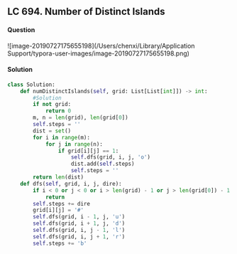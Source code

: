 ## LC 694. Number of Distinct Islands

#### Question

![image-20190727175655198](/Users/chenxi/Library/Application Support/typora-user-images/image-20190727175655198.png)



#### Solution

```python
class Solution:
    def numDistinctIslands(self, grid: List[List[int]]) -> int:
        #Solution
        if not grid:
            return 0
        m, n = len(grid), len(grid[0])
        self.steps = ''
        dist = set()
        for i in range(m):
            for j in range(n):
                if grid[i][j] == 1:
                    self.dfs(grid, i, j, 'o')
                    dist.add(self.steps)
                    self.steps = ''
        return len(dist)
    def dfs(self, grid, i, j, dire):
        if i < 0 or j < 0 or i > len(grid) - 1 or j > len(grid[0]) - 1 or grid[i][j] != 1:
            return
        self.steps += dire
        grid[i][j] = '#'
        self.dfs(grid, i - 1, j, 'u')
        self.dfs(grid, i + 1, j, 'd')
        self.dfs(grid, i, j - 1, 'l')
        self.dfs(grid, i, j + 1, 'r')
        self.steps += 'b'
```

